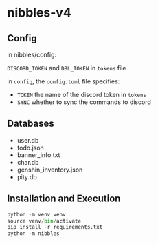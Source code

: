 # nibbles-v4

## Config
in nibbles/config:

`DISCORD_TOKEN` and `DBL_TOKEN` in `tokens` file

in `config`, the `config.toml` file specifies:

 - `TOKEN` the name of the discord token in `tokens`
 - `SYNC` whether to sync the commands to discord


## Databases
 - user.db
 - todo.json
 - banner_info.txt
 - char.db
 - genshin_inventory.json
 - pity.db

## Installation and Execution
```python
python -m venv venv
source venv/bin/activate
pip install -r requirements.txt
python -m nibbles
```
